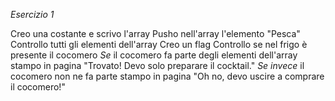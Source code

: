 *Esercizio 1*

Creo una costante e scrivo l'array
Pusho nell'array l'elemento "Pesca"
Controllo tutti gli elementi dell'array
Creo un flag
Controllo se nel frigo è presente il cocomero
*Se* il cocomero fa parte degli elementi dell'array
    stampo in pagina "Trovato! Devo solo preparare il cocktail."
*Se invece* il cocomero non ne fa parte 
    stampo in pagina "Oh no, devo uscire a comprare il cocomero!"